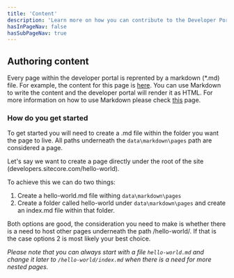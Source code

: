 ```yaml
---
title: 'Content'
description: 'Learn more on how you can contribute to the Developer Portal'
hasInPageNav: false
hasSubPageNav: true
---
```


## Authoring content

Every page within the developer portal is reprented by a markdown (\*.md) file. For example, the content for this page is [here](https://github.com/Sitecore/developer-portal/blob/main/data/markdown/pages/contribute/content.md). You can use Markdown to write the content and the developer portal will render it as HTML. For more information on how to use Markdown please check [this](https://www.markdownguide.org/getting-started/) page.

### How do you get started

To get started you will need to create a .md file within the folder you want the page to live. All paths underneath the `data\markdown\pages` path are considered a page.

Let's say we want to create a page directly under the root of the site (developers.sitecore.com/hello-world).

To achieve this we can do two things:

1. Create a hello-world.md file withing `data\markdown\pages`
2. Create a folder called hello-world under `data\markdown\pages` and create an index.md file within that folder.

Both options are good, the consideration you need to make is whether there is a need to host other pages underneath the path /hello-world/. If that is the case options 2 is most likely your best choice.

_Please note that you can always start with a file `hello-world.md` and change it later to `/hello-world/index.md` when there is a need for more nested pages._

